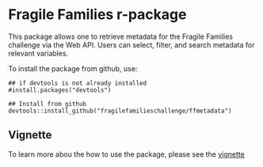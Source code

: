 # Fragile Families r-package

This package allows one to retrieve metadata for the Fragile Families challenge 
via the Web API.  Users can select, filter, and search metadata for relevant 
variables.

To install the package from github, use:

```
## if devtools is not already installed
#install.packages("devtools")

## Install from github
devtools::install_github("fragilefamilieschallenge/ffmetadata")
```
## Vignette

To learn more abou the how to use the package, please see the [vignette](https://github.com/fragilefamilieschallenge/ffmetadata/blob/master/vignettes/APIUsage.Rmd)
